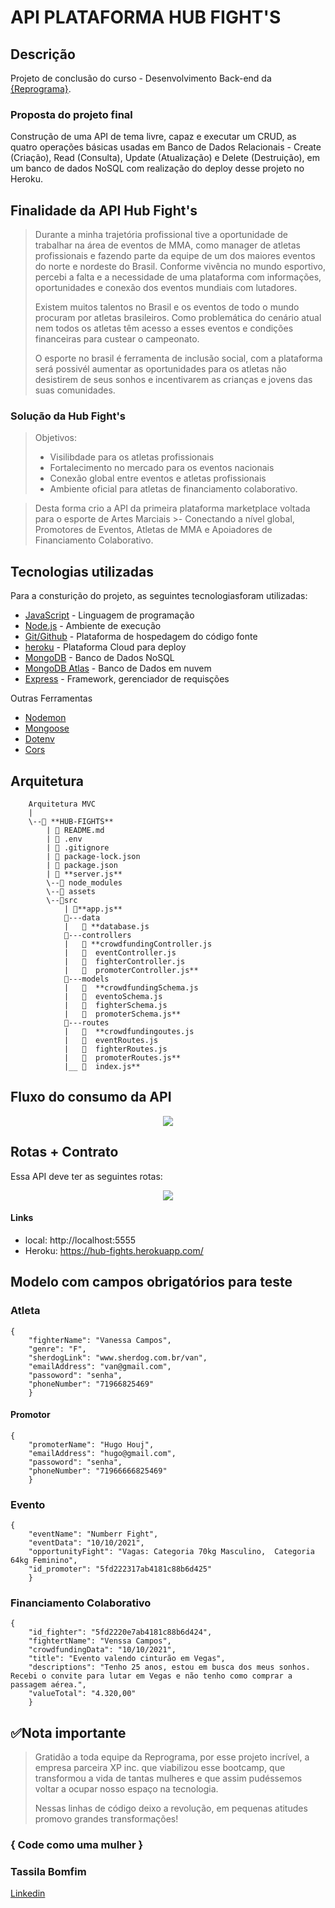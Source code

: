 # API PLATAFORMA HUB FIGHT'S
## Descrição
Projeto de conclusão do curso - Desenvolvimento Back-end da [{Reprograma}](https://reprograma.com.br/). 

### Proposta do projeto final 
Construção de uma API de tema livre, capaz e executar um CRUD, as quatro operações básicas usadas em Banco de Dados Relacionais - Create (Criação), Read (Consulta), Update (Atualização) e Delete (Destruição), em um banco de dados NoSQL com realização do deploy desse projeto no Heroku. 

## Finalidade da API Hub Fight's
>Durante a minha trajetória profissional tive a oportunidade de trabalhar na área de eventos de MMA, como manager de atletas profissionais e fazendo parte da equipe de um dos maiores eventos do norte e nordeste do Brasil. 
>Conforme vivência no mundo esportivo, percebi a falta e a necessidade de uma plataforma com informações, oportunidades e conexão dos eventos mundiais com lutadores.
>
>Existem muitos talentos no Brasil e os eventos de todo o mundo procuram por atletas brasileiros. 
Como problemática do cenário atual nem todos os atletas têm acesso a esses eventos e condições financeiras para custear o campeonato.
>
>O esporte no brasil é ferramenta de inclusão social, com a plataforma será possivél aumentar as oportunidades para os atletas não desistirem de seus sonhos e incentivarem as crianças e jovens das suas comunidades.

### Solução da Hub Fight's
>Objetivos: 
>- Visilibdade para os atletas profissionais
>- Fortalecimento no mercado para os eventos nacionais 
>- Conexão global entre eventos e atletas profissionais 
>- Ambiente oficial para atletas de financiamento colaborativo.

>Desta forma crio a API da primeira plataforma marketplace voltada para o esporte de Artes Marciais >- Conectando a nível global, Promotores de Eventos, Atletas de MMA e Apoiadores de Financiamento Colaborativo.

## Tecnologias utilizadas

Para a consturição do projeto, as seguintes tecnologiasforam utilizadas:

- [JavaScript](https://www.javascript.com/) - Linguagem de programação
- [Node.js](https://nodejs.org/en/) - Ambiente de execução
- [Git/Github](https://github.com/) - Plataforma de hospedagem do código fonte
- [heroku](https://dashboard.heroku.com/apps) - Plataforma Cloud para deploy
- [MongoDB](https://www.mongodb.com/) - Banco de Dados NoSQL 
- [MongoDB Atlas](https://www.mongodb.com/cloud/atlas/) - Banco de Dados em nuvem
- [Express](https://expressjs.com/pt-br/) - Framework, gerenciador de requisções

Outras Ferramentas
- [Nodemon](https://nodemon.io/)
- [Mongoose](https://mongoosejs.com/)
- [Dotenv](https://www.npmjs.com/package/dotenv)
- [Cors](https://www.npmjs.com/package/cors)

## Arquitetura

        Arquitetura MVC
        |
        \--📂 **HUB-FIGHTS**
            | 📄 README.md
            | 📄 .env
            | 📄 .gitignore
            | 📄 package-lock.json
            | 📄 package.json
            | 📄 **server.js**  
            \--📂 node_modules
            \--📂 assets
            \--📂src
                | 📄**app.js**
                📂---data
                |   📄 **database.js
                📂---controllers
                |   📄 **crowdfundingController.js
                |   📄  eventController.js
                |   📄  fighterController.js
                |   📄  promoterController.js**
                📂---models
                |   📄  **crowdfundingSchema.js
                |   📄  eventoSchema.js
                |   📄  fighterSchema.js
                |   📄  promoterSchema.js**
                📂---routes
                |   📄  **crowdfundingoutes.js
                |   📄  eventRoutes.js
                |   📄  fighterRoutes.js
                |   📄  promoterRoutes.js**
                |__ 📄  index.js**

## Fluxo do consumo da API

<p align="center"><img src="assents/fluxograma.png"/></p>

## Rotas + Contrato
Essa API deve ter as seguintes rotas:

<p align="center"><img src="assents/rotas.png"/></p>

#### Links

* local: http://localhost:5555
* Heroku: https://hub-fights.herokuapp.com/


## Modelo com campos obrigatórios para teste

### Atleta

    {
        "fighterName": "Vanessa Campos",
        "genre": "F",
        "sherdogLink": "www.sherdog.com.br/van",
        "emailAddress": "van@gmail.com",
        "passoword": "senha",
        "phoneNumber": "71966825469"
        }

#### Promotor

    {
        "promoterName": "Hugo Houj",
        "emailAddress": "hugo@gmail.com",
        "passoword": "senha",
        "phoneNumber": "71966666825469"
        }

### Evento

    {
        "eventName": "Numberr Fight",
        "eventData": "10/10/2021",
        "opportunityFight": "Vagas: Categoria 70kg Masculino,  Categoria 64kg Feminino",
        "id_promoter": "5fd222317ab4181c88b6d425"
        }

### Financiamento Colaborativo

    {
        "id_fighter": "5fd2220e7ab4181c88b6d424",
        "fightertName": "Venssa Campos",
        "crowdfundingData": "10/10/2021",
        "title": "Evento valendo cinturão em Vegas",
        "descriptions": "Tenho 25 anos, estou em busca dos meus sonhos. Recebi o convite para lutar em Vegas e não tenho como comprar a passagem aérea.",
        "valueTotal": "4.320,00"
        }


## ✅Nota importante
>Gratidão a toda equipe da Reprograma, por esse projeto incrível, a empresa parceira XP inc. que viabilizou esse bootcamp, que transformou a vida de tantas mulheres e que assim pudéssemos voltar a ocupar nosso espaço na tecnologia. 
>
>Nessas linhas de código deixo a revolução, em pequenas atitudes promovo grandes transformações!

### { Code como uma mulher } 
### Tassila Bomfim
[Linkedin](https://www.linkedin.com/in/tassilabomfim/)

